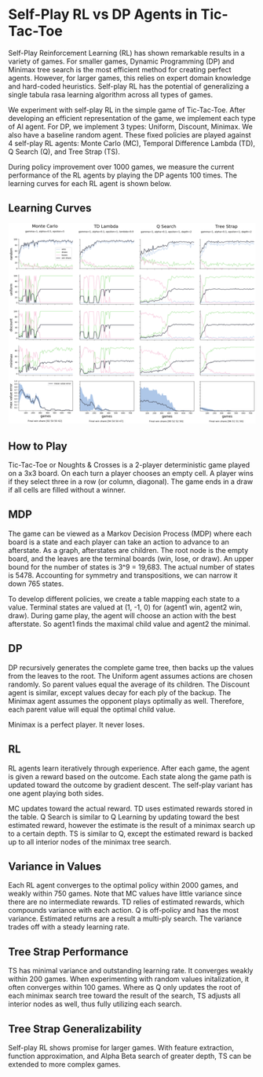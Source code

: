 # Self-Play RL vs DP Agents in Tic-Tac-Toe
Self-Play Reinforcement Learning (RL) has shown remarkable results in a variety of games. For smaller games, Dynamic Programming (DP) and Minimax tree search is the most efficient method for creating perfect agents. However, for larger games, this relies on expert domain knowledge and hard-coded heuristics. Self-play RL has the potential of generalizing a single tabula rasa learning algorithm across all types of games.

We experiment with self-play RL in the simple game of Tic-Tac-Toe. After developing an efficient representation of the game, we implement each type of AI agent.  For DP, we implement 3 types: Uniform, Discount, Minimax. We also have a baseline random agent. These fixed policies are played against 4 self-play RL agents: Monte Carlo (MC), Temporal Difference Lambda (TD), Q Search (Q), and Tree Strap (TS).

During policy improvement over 1000 games, we measure the current performance of the RL agents by playing the DP agents 100 times. The learning curves for each RL agent is shown below. 

## Learning Curves
![alt text](https://github.com/rajtyagi2718/tic-tac-toe/blob/master/data/plots.svg)

## How to Play
Tic-Tac-Toe or Noughts & Crosses is a 2-player deterministic game played on a 3x3 board. On each turn a player chooses an empty cell. A player wins if they select three in a row (or column, diagonal). The game ends in a draw if all cells are filled without a winner.

## MDP
The game can be viewed as a Markov Decision Process (MDP) where each board is a state and each player can take an action to advance to an afterstate. As a graph, afterstates are children. The root node is the empty board, and the leaves are the terminal boards (win, lose, or draw).  An upper bound for the number of states is 3^9 = 19,683. The actual number of states is 5478. Accounting for symmetry and transpositions, we can narrow it down 765 states.

To develop different policies, we create a table mapping each state to a value. Terminal states are valued at (1, -1, 0) for (agent1 win, agent2 win, draw). During game play, the agent will choose an action with the best afterstate. So agent1 finds the maximal child value and agent2 the minimal.

## DP
DP recursively generates the complete game tree, then backs up the values from the leaves to the root. The Uniform agent assumes actions are chosen randomly. So parent values equal the average of its children. The Discount agent is similar, except values decay for each ply of the backup. The Minimax agent assumes the opponent plays optimally as well. Therefore, each parent value will equal the optimal child value.

Minimax is a perfect player. It never loses.

## RL
RL agents learn iteratively through experience. After each game, the agent is given a reward based on the outcome. Each state along the game path is updated toward the outcome by gradient descent. The self-play variant has one agent playing both sides.

MC updates toward the actual reward. TD uses estimated rewards stored in the table. Q Search is similar to Q Learning by updating toward the best estimated reward, however the estimate is the result of a minimax search up to a certain depth. TS is similar to Q, except the estimated reward is backed up to all interior nodes of the minimax tree search.

## Variance in Values
Each RL agent converges to the optimal policy within 2000 games, and weakly within 750 games. Note that MC values have little variance since there are no intermediate rewards. TD relies of estimated rewards, which compounds variance with each action. Q is off-policy and has the most variance. Estimated returns are a result a multi-ply search. The variance trades off with a steady learning rate.

## Tree Strap Performance
TS has minimal variance and outstanding learning rate. It converges weakly within 200 games. When experimenting with random values initalization, it often converges within 100 games. Where as Q only updates the root of each minimax search tree toward the result of the search, TS adjusts all interior nodes as well, thus fully utilizing each search. 

## Tree Strap Generalizability
Self-play RL shows promise for larger games. With feature extraction, function approximation, and Alpha Beta search of greater depth, TS can be extended to more complex games.
